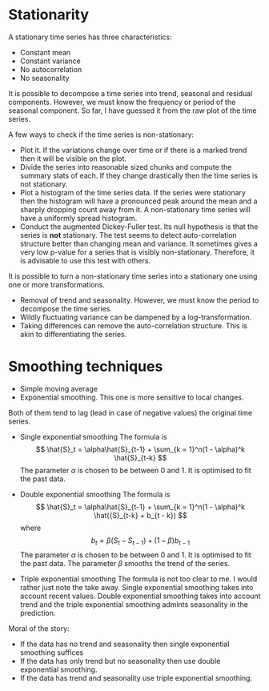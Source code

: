 # Stationarity

A stationary time series has three characteristics:

- Constant mean
- Constant variance
- No autocorrelation
- No seasonality

It is possible to decompose a time series into trend, seasonal and residual 
components. However, we must know the frequency or period of the seasonal 
component. So far, I have guessed it from the raw plot of the time series.

A few ways to check if the time series is non-stationary:

- Plot it. If the variations change over time or if there is a marked trend then
it will be visible on the plot.
- Divide the series into reasonable sized chunks and compute the summary stats 
of each. If they change drastically then the time series is not stationary.
- Plot a histogram of the time series data. If the series were stationary then
the histogram will have a pronounced peak around the mean and a sharply dropping
count away from it. A non-stationary time series will have a uniformly spread
histogram.
- Conduct the augmented Dickey-Fuller test. Its null hypothesis is that the 
series is **not** stationary. The test seems to detect auto-correlation structure
better than changing mean and variance. It sometimes gives a very low p-value for
a series that is visibly non-stationary. Therefore, it is advisable to use this
test with others.

It is possible to turn a non-stationary time series into a stationary one using
one or more transformations.

- Removal of trend and seasonality. However, we must know the period to decompose
the time series.
- Wildly fluctuating variance can be dampened by a log-transformation.
- Taking differences can remove the auto-correlation structure. This is akin to 
differentiating the series.

# Smoothing techniques

- Simple moving average
- Exponential smoothing. This one is more sensitive to local changes.

Both of them tend to lag (lead in case of negative values) the original time 
series.

- Single exponential smoothing
The formula is
$$
\hat{S}_t = \alpha\hat{S}_{t-1} + \sum_{k = 1}^n(1 - \alpha)^k \hat{S}_{t-k}
$$
The parameter $\alpha$ is chosen to be between $0$ and $1$. It is optimised to
fit the past data.

- Double exponential smoothing
The formula is
$$
\hat{S}_t = \alpha\hat{S}_{t-1} + \sum_{k = 1}^n(1 - \alpha)^k \hat({S}_{t-k} +
b_{t - k})
$$
where
$$
b_t = \beta(S_t - S_{t-1}) + (1 - \beta)b_{t-1}
$$
The parameter $\alpha$ is chosen to be between $0$ and $1$. It is optimised to
fit the past data. The parameter $\beta$ smooths the trend of the series.

- Triple exponential smoothing
The formula is not too clear to me. I would rather just note the take away.
Single exponential smoothing takes into account recent values. Double exponential
smoothing takes into account trend and the triple exponential smoothing admints
seasonality in the prediction.

Moral of the story:

- If the data has no trend and seasonality then single exponential smoothing 
suffices
- If the data has only trend but no seasonality then use double exponential smoothing.
- If the data has trend and seasonality use triple exponential smoothing.